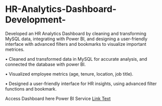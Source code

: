 # HR-Analytics-Dashboard-Development-
Developed an HR Analytics Dashboard by cleaning and transforming MySQL data, integrating with Power BI, and designing a user-friendly interface with advanced filters and bookmarks to visualize important metrices.


• Cleaned and transformed data in MySQL for accurate analysis, and connected the database with power BI. 

• Visualized employee metrics (age, tenure, location, job title). 

• Designed a user-friendly interface for HR insights, using advanced filter functions and bookmark. 

Access Dashboard here Power BI Service [Link Text](https://shorturl.at/0U8Mw)
